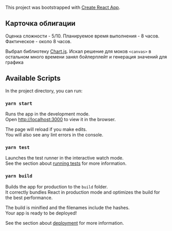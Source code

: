 This project was bootstrapped with [Create React App](https://github.com/facebook/create-react-app).

## Карточка облигации

Оценка сложности - 5/10. Планируемое время выполнения - 8 часов. Фактическое - около 8 часов.

Выбрал библиотеку [Chart.js](https://www.chartjs.org/docs/latest/). Искал решение для моков `<canvas>` в остальном много времени занял бойлерплейт и генерация значений для графика

## Available Scripts

In the project directory, you can run:

### `yarn start`

Runs the app in the development mode.<br />
Open [http://localhost:3000](http://localhost:3000) to view it in the browser.

The page will reload if you make edits.<br />
You will also see any lint errors in the console.

### `yarn test`

Launches the test runner in the interactive watch mode.<br />
See the section about [running tests](https://facebook.github.io/create-react-app/docs/running-tests) for more information.

### `yarn build`

Builds the app for production to the `build` folder.<br />
It correctly bundles React in production mode and optimizes the build for the best performance.

The build is minified and the filenames include the hashes.<br />
Your app is ready to be deployed!

See the section about [deployment](https://facebook.github.io/create-react-app/docs/deployment) for more information.
